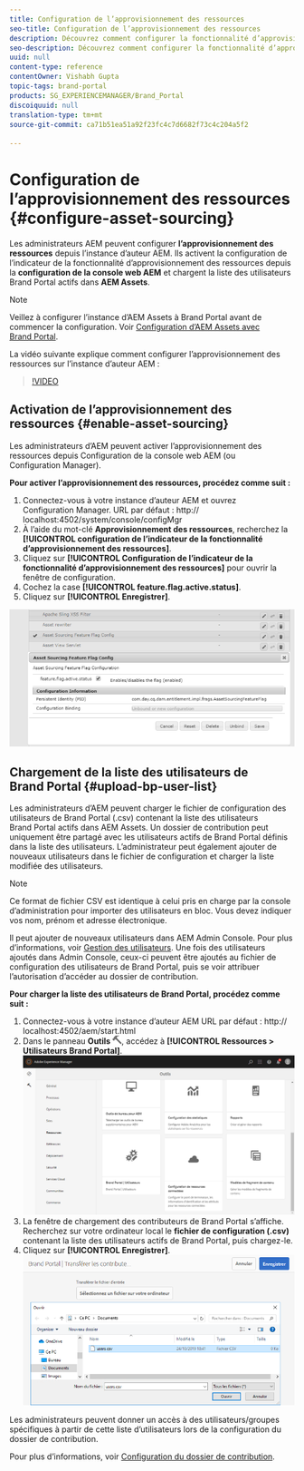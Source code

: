 ```yaml
---
title: Configuration de l’approvisionnement des ressources
seo-title: Configuration de l’approvisionnement des ressources
description: Découvrez comment configurer la fonctionnalité d’approvisionnement des ressources dans AEM Assets.
seo-description: Découvrez comment configurer la fonctionnalité d’approvisionnement des ressources dans AEM Assets.
uuid: null
content-type: reference
contentOwner: Vishabh Gupta
topic-tags: brand-portal
products: SG_EXPERIENCEMANAGER/Brand_Portal
discoiquuid: null
translation-type: tm+mt
source-git-commit: ca71b51ea51a92f23fc4c7d6682f73c4c204a5f2

---
```



# Configuration de l’approvisionnement des ressources {#configure-asset-sourcing}

Les administrateurs AEM peuvent configurer **l’approvisionnement des ressources** depuis l’instance d’auteur AEM. Ils activent la configuration de l’indicateur de la fonctionnalité d’approvisionnement des ressources depuis la **configuration de la console web AEM** et chargent la liste des utilisateurs Brand Portal actifs dans **AEM Assets**.

>[!NOTE]
>
>Veillez à configurer l’instance d’AEM Assets à Brand Portal avant de commencer la configuration. Voir [Configuration d’AEM Assets avec Brand Portal](../using/configure-aem-assets-with-brand-portal.md).


La vidéo suivante explique comment configurer l’approvisionnement des ressources sur l’instance d’auteur AEM :

>[!VIDEO](https://video.tv.adobe.com/v/29771)

## Activation de l’approvisionnement des ressources {#enable-asset-sourcing}

Les administrateurs d’AEM peuvent activer l’approvisionnement des ressources depuis Configuration de la console web AEM (ou Configuration Manager).

**Pour activer l’approvisionnement des ressources, procédez comme suit :**
1. Connectez-vous à votre instance d’auteur AEM et ouvrez Configuration Manager.
URL par défaut : http:// localhost:4502/system/console/configMgr
1. À l’aide du mot-clé **Approvisionnement des ressources**, recherchez la **[!UICONTROL configuration de l’indicateur de la fonctionnalité d’approvisionnement des ressources]**.
1. Cliquez sur **[!UICONTROL Configuration de l’indicateur de la fonctionnalité d’approvisionnement des ressources]** pour ouvrir la fenêtre de configuration.
1. Cochez la case **[!UICONTROL feature.flag.active.status]**.
1. Cliquez sur **[!UICONTROL Enregistrer]**.

![](assets/enable-asset-sourcing.png)

## Chargement de la liste des utilisateurs de Brand Portal {#upload-bp-user-list}

Les administrateurs d’AEM peuvent charger le fichier de configuration des utilisateurs de Brand Portal (.csv) contenant la liste des utilisateurs Brand Portal actifs dans AEM Assets. Un dossier de contribution peut uniquement être partagé avec les utilisateurs actifs de Brand Portal définis dans la liste des utilisateurs. L’administrateur peut également ajouter de nouveaux utilisateurs dans le fichier de configuration et charger la liste modifiée des utilisateurs.

>[!NOTE]
>
>Ce format de fichier CSV est identique à celui pris en charge par la console d’administration pour importer des utilisateurs en bloc. Vous devez indiquer vos nom, prénom et adresse électronique.

Il peut ajouter de nouveaux utilisateurs dans AEM Admin Console. Pour plus d’informations, voir [Gestion des utilisateurs](brand-portal-adding-users.md). Une fois des utilisateurs ajoutés dans Admin Console, ceux-ci peuvent être ajoutés au fichier de configuration des utilisateurs de Brand Portal, puis se voir attribuer l’autorisation d’accéder au dossier de contribution.

**Pour charger la liste des utilisateurs de Brand Portal, procédez comme suit :**
1. Connectez-vous à votre instance d’auteur AEM
URL par défaut : http:// localhost:4502/aem/start.html
1. Dans le panneau **Outils** ![](assets/tools.png), accédez à **[!UICONTROL Ressources > Utilisateurs Brand Portal]**.
   ![](assets/upload-user-list1.png)
1. La fenêtre de chargement des contributeurs de Brand Portal s’affiche.
Recherchez sur votre ordinateur local le **fichier de configuration (.csv)** contenant la liste des utilisateurs actifs de Brand Portal, puis chargez-le.
1. Cliquez sur **[!UICONTROL Enregistrer]**.
   ![](assets/upload-user-list2.png)


Les administrateurs peuvent donner un accès à des utilisateurs/groupes spécifiques à partir de cette liste d’utilisateurs lors de la configuration du dossier de contribution.

Pour plus d’informations, voir [Configuration du dossier de contribution](brand-portal-contribution-folder.md).

